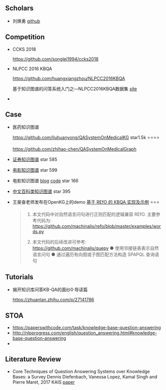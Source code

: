 ## Scholars

- 刘焕勇 [github](<https://github.com/liuhuanyong>) 





## Competition

+ CCKS 2018

  <https://github.com/songlei1994/ccks2018>

+ NLPCC 2016 KBQA

  <https://github.com/huangxiangzhou/NLPCC2016KBQA>

  基于知识图谱的问答系统入门之—NLPCC2016KBQA数据集 [site](<https://zhuanlan.zhihu.com/p/53796189?edition=yidianzixun&utm_source=yidianzixun&yidian_docid=0L0P0oIV>) 

+ 





## Case

+ 医药知识图谱

  https://github.com/liuhuanyong/QASystemOnMedicalKG star1.5k :star::star::star::star:

  <https://github.com/zhihao-chen/QASystemOnMedicalGraph>

+ [证券知识图谱](https://github.com/lemonhu/stock-knowledge-graph) star 585

+ [电影知识图谱](https://github.com/SimmerChan/KG-demo-for-movie) star 599
+ 电影知识图谱 [blog](<https://blog.csdn.net/appleyk/article/details/80422055>) [code](<https://github.com/kobeyk/Spring-Boot-Neo4j-Movies>) star 166

+ [中文百科类知识图谱](https://github.com/Pelhans/Z_knowledge_graph) star 395

+ 王昊奋老师发布在OpenKG上的demo [基于 REfO 的 KBQA 实现及示例](http://openkg.cn/tool/refo-kbqa) :star::star::star:

  > 1. 本文代码中对自然语言问句进行正则匹配的逻辑兼容 REfO. 主要参考代码为:
  >    https://github.com/machinalis/refo/blob/master/examples/words.py
  >
  > 2. 本文代码的后续改进可参考: https://github.com/machinalis/quepy
  > ● 使用邻接链表表示自然语言问句
  > ● 通过遍历有向图或子图匹配方法构造 SPAPQL 查询语句



## Tutorials

+ 揭开知识库问答KB-QA的面纱0·导读篇

  <https://zhuanlan.zhihu.com/p/27141786>



## STOA

+ <https://paperswithcode.com/task/knowledge-base-question-answering>
+ <http://nlpprogress.com/english/question_answering.html#knowledge-base-question-answering>
+ 



## Literature Review

+ Core Techniques of Question Answering Systems over Knowledge Bases: a Survey
  Dennis Diefenbach, Vanessa Lopez, Kamal Singh and Pierre Maret, 2017 KAIS [paper](<http://wdaqua.eu/assets/publications/2017_KAIS.pdf>) 

  

